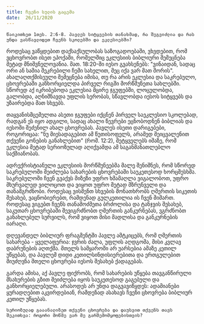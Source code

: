```yaml
---
title: ჩვენი სულის გაცემა
date:  26/11/2020
---
```


`წაიკითხეთ 1თეს. 2:6-8. პავლეს სიტყვების თანახმად, რა შეგვიძლია და რას უნდა ვასწავლიდეთ ჩვენს სკოლებში და ეკლესიებში?`

როდესაც ვაწყდებით დაქსაქსულობას საზოგადოებაში, ვხვდებით, რომ ვცხოვრობთ ისეთ ეპოქაში, რომელშიც ეკლესიის ბიბლიური შემეცნება მეტად მნიშვნელოვანია. მათ. 18:20-ში იესო გვახსენებს: "ვინაიდან, სადაც ორი ან სამია შეკრებილი ჩემი სახელით, მეც იქა ვარ მათ შორის". ახალაღთქმისეული შემეცნება იმისა, თუ რა არის ეკლესია და საკრებულო, ცხოვრებაში განხორციელდა პირველ რიგში მორწმუნეთა სახლებში. სწორედ აქ იკრიბებოდა ეკლესია მცირე ჯგუფებში, ლოცულობდა, გალობდა, აღნიშნავდა უფლის სერობას, სწავლობდა იესოს სიტყვებს და უზაირებდა მათ სხვებს.

თაყვანისმცემელთა ასეთი ჯგუფები იქცნენ პირველ საეკლესიო სკოლებად, რადგან ეს იყო ადგილი, სადაც ახალი წევრები ეცნობოდნენ ბიბლიას და იესოში შეძენილ ახალ ცხოვრებას. პავლეს ისეთი დარიგებები, როგორიცაა: "ნუ მიესადაგებით ამ წუთისოფელს, არამედ შეიცვალენით თქვენი გონების განახლებით" (რომ. 12:2), მეტყველებს იმაზე, რომ ეკლესია მეტად სერიოზულად აღიქვამდა ამ საგანმანათლებლო საქმიანობას.

ადრექრისტიანული ეკლესიის მორწმუნეებმა მალე შენიშნეს, რომ სწორედ საკრებულოში შეიძლება სახარების ცხოვრებაში საუკეთესოდ ხორცშესხმა. საკრებულოში ჩვენ გვაქვს მიზეზი უფრო ხმამაღლა ვიგალობოთ, უფრო მხურვალედ ვილოცოთ და ვიყოთ უფრო მეტად მზრუნველი და თანამგრძნობი. როდესაც ვისმენთ სხვების მონათხრობს ღმერთის სიკეთის შესახებ, ვაცნობიერებთ, რამდენად გულკეთილია ის ჩვენ მიმართ. როდესაც ვიგებთ ჩვენს თანამოძმეთა ბრძოლისა და ტანჯვის შესახებ, საკუთარ ცხოვრებაში შევიგრძნობთ ღმერთის განკურნებას, ვგრძნობთ განახლებულ სურვილს, რომ ვიყოთ მისი მადლისა და განკურნების იარაღი.

დღევანდელ ბიბლიურ ფრაგმენტში პავლე ამტკიცებს, რომ ღმერთის სახარება - ყველაფერია: ჯვრის ძალა, უფლის აღდგომა, მისი კვლავ დაბრუნების აღთქმა. მთელს სამყაროში არ უარსებია ამაზე კეთილ უწყებას, და პავლემ  დიდი კეთილსინდისიერებითა და ერთგულებით მიუძღვნა მთელი ცხოვრება იესოს შესახებ ქადაგებას.

გარდა ამისა, აქ პავლე ფიქრობს, რომ სახარების უწყება თავგანწირული მსახურების გზით შეიძლება იყოს საუკეთესოდ გაგებული და განხორციელებული. არასოდეს არ უნდა დაგვავიწყდეს: ადამიანები ყურადღებით აკვირდებიან, რამდენად ასახავს ჩვენი ცხოვრება ბიბლიურ კეთილ უწყებას.

`სერიოზულად გააანალიზეთ თქვენი ცხოვრება და დაუსვით თქვენს თავს შეკითხვა: როგორი მოწმე ვარ მე გარშემომყოფებისთვის?`
